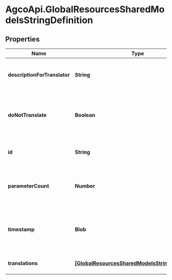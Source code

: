 # AgcoApi.GlobalResourcesSharedModelsStringDefinition

## Properties

Name | Type | Description | Notes
------------ | ------------- | ------------- | -------------
**descriptionForTranslator** | **String** | The description of the string to be translated. | 
**doNotTranslate** | **Boolean** | True if the string should not be translated. False by default. | [optional] 
**id** | **String** | The identifier for the string. Read Only. | [optional] 
**parameterCount** | **Number** | The number of parameters expected for the string. | [optional] 
**timestamp** | **Blob** | A value indicating the last modification of this string. Read Only. | [optional] 
**translations** | [**[GlobalResourcesSharedModelsStringTranslation]**](GlobalResourcesSharedModelsStringTranslation.md) | Translations for the string. | [optional] 



